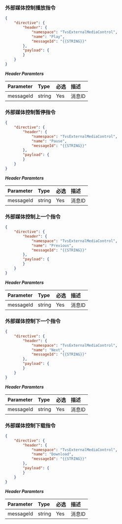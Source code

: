 ### 外部媒体控制播放指令
```json
{
	"directive": {
		"header": {
			"namespace": "TvsExternalMediaControl",
			"name": "Play",
            "messageId": "{{STRING}}"
		},
		"payload": {
		}
	}
}
```

***Header Paramters***

|	Parameter			|	Type		|	必选	|	描述								|
|	:-------------------	|	:--------	|	:-----	|	:--------------------------------	|
|	messageId			|	string	|	Yes	|	消息ID							|

### 外部媒体控制暂停指令
```json
{
	"directive": {
		"header": {
			"namespace": "TvsExternalMediaControl",
			"name": "Pause",
            "messageId": "{{STRING}}"
		},
		"payload": {
		}
	}
}
```

***Header Paramters***

|	Parameter			|	Type		|	必选	|	描述								|
|	:-------------------	|	:--------	|	:-----	|	:--------------------------------	|
|	messageId			|	string	|	Yes	|	消息ID							|

### 外部媒体控制上一个指令
```json
{
	"directive": {
		"header": {
			"namespace": "TvsExternalMediaControl",
			"name": "Previous",
            "messageId": "{{STRING}}"
		},
		"payload": {
		}
	}
}
```

***Header Paramters***

|	Parameter			|	Type		|	必选	|	描述								|
|	:-------------------	|	:--------	|	:-----	|	:--------------------------------	|
|	messageId			|	string	|	Yes	|	消息ID							|

### 外部媒体控制下一个指令
```json
{
	"directive": {
		"header": {
			"namespace": "TvsExternalMediaControl",
			"name": "Next",
            "messageId": "{{STRING}}"
		},
		"payload": {
		}
	}
}
```

***Header Paramters***

|	Parameter			|	Type		|	必选	|	描述								|
|	:-------------------	|	:--------	|	:-----	|	:--------------------------------	|
|	messageId			|	string	|	Yes	|	消息ID							|

### 外部媒体控制下载指令
```json
{
	"directive": {
		"header": {
			"namespace": "TvsExternalMediaControl",
			"name": "Download",
            "messageId": "{{STRING}}"
		},
		"payload": {
		}
	}
}
```

***Header Paramters***

|	Parameter			|	Type		|	必选	|	描述								|
|	:-------------------	|	:--------	|	:-----	|	:--------------------------------	|
|	messageId			|	string	|	Yes	|	消息ID							|